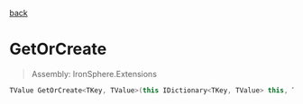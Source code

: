 ﻿

[back](/IronSphere.Extensions/types/DictionaryExtension)

# GetOrCreate

> Assembly: IronSphere.Extensions

```csharp
TValue GetOrCreate<TKey, TValue>(this IDictionary<TKey, TValue> this, TKey key, Func<TKey, TValue> function);
```



 